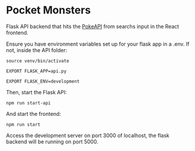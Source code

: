 # Pocket Monsters
Flask API backend that hits the [PokeAPI](https://pokeapi.co/) from searchs input in the React frontend.

Ensure you have environment variables set up for your flask app in a .env.
If not, inside the API folder:

`source venv/bin/activate`

`EXPORT FLASK_APP=api.py`

`EXPORT FLASK_ENV=development`

Then, start the Flask API:

`npm run start-api`

And start the frontend:

`npm run start`

Access the development server on port 3000 of localhost, the flask backend will be running on port 5000.
